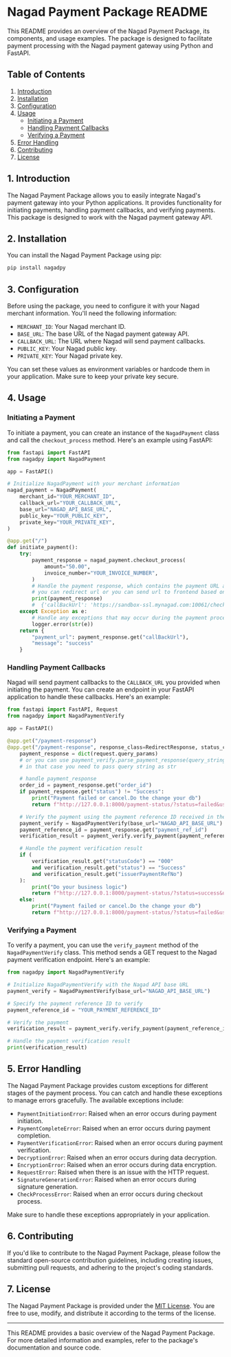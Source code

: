 # Nagad Payment Package README

This README provides an overview of the Nagad Payment Package, its components, and usage examples. The package is designed to facilitate payment processing with the Nagad payment gateway using Python and FastAPI.

## Table of Contents
1. [Introduction](#introduction)
2. [Installation](#installation)
3. [Configuration](#configuration)
4. [Usage](#usage)
    - [Initiating a Payment](#initiating-a-payment)
    - [Handling Payment Callbacks](#handling-payment-callbacks)
    - [Verifying a Payment](#verifying-a-payment)
5. [Error Handling](#error-handling)
6. [Contributing](#contributing)
7. [License](#license)

## 1. Introduction

The Nagad Payment Package allows you to easily integrate Nagad's payment gateway into your Python applications. It provides functionality for initiating payments, handling payment callbacks, and verifying payments. This package is designed to work with the Nagad payment gateway API.

## 2. Installation

You can install the Nagad Payment Package using pip:

```bash
pip install nagadpy
```

## 3. Configuration

Before using the package, you need to configure it with your Nagad merchant information. You'll need the following information:

- `MERCHANT_ID`: Your Nagad merchant ID.
- `BASE_URL`: The base URL of the Nagad payment gateway API.
- `CALLBACK_URL`: The URL where Nagad will send payment callbacks.
- `PUBLIC_KEY`: Your Nagad public key.
- `PRIVATE_KEY`: Your Nagad private key.

You can set these values as environment variables or hardcode them in your application. Make sure to keep your private key secure.

## 4. Usage

### Initiating a Payment

To initiate a payment, you can create an instance of the `NagadPayment` class and call the `checkout_process` method. Here's an example using FastAPI:

```python
from fastapi import FastAPI
from nagadpy import NagadPayment

app = FastAPI()

# Initialize NagadPayment with your merchant information
nagad_payment = NagadPayment(
    merchant_id="YOUR_MERCHANT_ID",
    callback_url="YOUR_CALLBACK_URL",
    base_url="NAGAD_API_BASE_URL",
    public_key="YOUR_PUBLIC_KEY",
    private_key="YOUR_PRIVATE_KEY",
)

@app.get("/")
def initiate_payment():
    try:
        payment_response = nagad_payment.checkout_process(
            amount="50.00",
            invoice_number="YOUR_INVOICE_NUMBER",
        )
        # Handle the payment response, which contains the payment URL and status.
        # you can redirect url or you can send url to frontend based on status
        print(payment_response)
        #  {'callBackUrl': 'https://sandbox-ssl.mynagad.com:10061/check-out/MDkyMjIzMD', 'status': 'Success'}
    except Exception as e:
        # Handle any exceptions that may occur during the payment process
        logger.error(str(e))
    return {
        "payment_url": payment_response.get("callBackUrl"),
        "message": "success"
    }
```

### Handling Payment Callbacks

Nagad will send payment callbacks to the `CALLBACK_URL` you provided when initiating the payment. You can create an endpoint in your FastAPI application to handle these callbacks. Here's an example:

```python
from fastapi import FastAPI, Request
from nagadpy import NagadPaymentVerify

app = FastAPI()

@app.get("/payment-response")
@app.get("/payment-response", response_class=RedirectResponse, status_code=302):
    payment_response = dict(request.query_params)
    # or you can use payment_verify.parse_payment_response(query_string=params).
    # in that case you need to pass query string as str

    # handle payment_response
    order_id = payment_response.get("order_id")
    if payment_response.get("status") != "Success":
        print("Payment failed or cancel.Do the change your db")
        return f"http://127.0.0.1:8000/payment-status/?status=failed&user_tnx_ref={order_id}"

    # Verify the payment using the payment reference ID received in the callback
    payment_verify = NagadPaymentVerify(base_url="NAGAD_API_BASE_URL")
    payment_reference_id = payment_response.get("payment_ref_id")
    verification_result = payment_verify.verify_payment(payment_reference_id)

    # Handle the payment verification result
    if (
        verification_result.get("statusCode") == "000"
        and verification_result.get("status") == "Success"
        and verification_result.get("issuerPaymentRefNo")
    ):
        print("Do your business logic")
        return f"http://127.0.0.1:8000/payment-status/?status=success&user_tnx_ref={order_id}"
    else:
        print("Payment failed or cancel.Do the change your db")
        return f"http://127.0.0.1:8000/payment-status/?status=failed&user_tnx_ref={order_id}"
```

### Verifying a Payment

To verify a payment, you can use the `verify_payment` method of the `NagadPaymentVerify` class. This method sends a GET request to the Nagad payment verification endpoint. Here's an example:

```python
from nagadpy import NagadPaymentVerify

# Initialize NagadPaymentVerify with the Nagad API base URL
payment_verify = NagadPaymentVerify(base_url="NAGAD_API_BASE_URL")

# Specify the payment reference ID to verify
payment_reference_id = "YOUR_PAYMENT_REFERENCE_ID"

# Verify the payment
verification_result = payment_verify.verify_payment(payment_reference_id)

# Handle the payment verification result
print(verification_result)
```

## 5. Error Handling

The Nagad Payment Package provides custom exceptions for different stages of the payment process. You can catch and handle these exceptions to manage errors gracefully. The available exceptions include:

- `PaymentInitiationError`: Raised when an error occurs during payment initiation.
- `PaymentCompleteError`: Raised when an error occurs during payment completion.
- `PaymentVerificationError`: Raised when an error occurs during payment verification.
- `DecryptionError`: Raised when an error occurs during data decryption.
- `EncryptionError`: Raised when an error occurs during data encryption.
- `RequestError`: Raised when there is an issue with the HTTP request.
- `SignatureGenerationError`: Raised when an error occurs during signature generation.
- `CheckProcessError`: Raised when an error occurs during checkout process.

Make sure to handle these exceptions appropriately in your application.

## 6. Contributing

If you'd like to contribute to the Nagad Payment Package, please follow the standard open-source contribution guidelines, including creating issues, submitting pull requests, and adhering to the project's coding standards.

## 7. License

The Nagad Payment Package is provided under the [MIT License](LICENSE). You are free to use, modify, and distribute it according to the terms of the license.

---

This README provides a basic overview of the Nagad Payment Package. For more detailed information and examples, refer to the package's documentation and source code.
